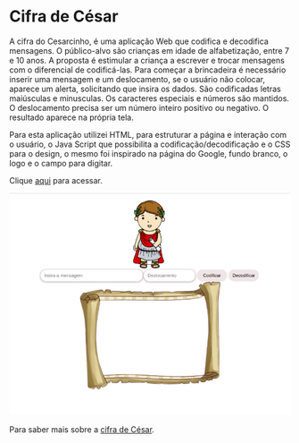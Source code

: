 # Cifra de César


A cifra do Cesarcinho, é uma aplicação Web que codifica e decodifica mensagens. O público-alvo são crianças em idade de alfabetização, entre 7 e 10 anos. A proposta é estimular a criança a escrever e trocar mensagens com o diferencial de codificá-las. 
Para começar a brincadeira é necessário inserir uma mensagem e um deslocamento, se o usuário não colocar, aparece um alerta, solicitando que insira os dados. São codificadas letras maiúsculas e minusculas. Os caracteres especiais e números são mantidos. O deslocamento precisa ser um número inteiro positivo ou negativo. O resultado aparece na própria tela.

Para esta aplicação utilizei HTML, para estruturar a página e interação com o usuário, o Java Script que possibilita a codificação/decodificação e o CSS para o design, o mesmo foi inspirado na página do Google, fundo branco, o logo e o campo para digitar.  

Clique [aqui](https://jbockhorny.github.io/SAP003-cipher/src) para acessar.

![](src/img/cipher.png)

 Para saber mais sobre a [cifra de César](https://pt.wikipedia.org/wiki/Cifra_de_C%C3%A9sar).

